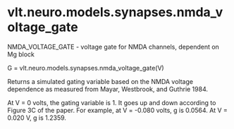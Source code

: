 # vlt.neuro.models.synapses.nmda_voltage_gate

  NMDA_VOLTAGE_GATE - voltage gate for NMDA channels, dependent on Mg block
 
  G = vlt.neuro.models.synapses.nmda_voltage_gate(V)
  
  Returns a simulated gating variable based on the NMDA voltage dependence as
  measured from Mayar, Westbrook, and Guthrie 1984.
 
  At V = 0 volts, the gating variable is 1. It goes up and down according to 
  Figure 3C of the paper. For example, at V = -0.080 volts, g is 0.0564.
  At V = 0.020 V, g is 1.2359.
